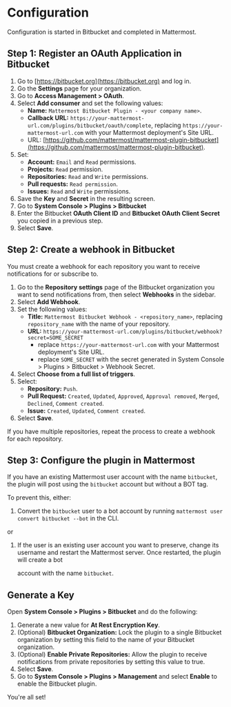 # Configuration

Configuration is started in Bitbucket and completed in Mattermost.

## Step 1: Register an OAuth Application in Bitbucket

1. Go to [https://bitbucket.org](https://bitbucket.org) and log in.
2. Go the **Settings** page for your organization.
3. Go to **Access Management &gt; OAuth**.
4. Select **Add consumer** and set the following values:
   * **Name:** `Mattermost Bitbucket Plugin - <your company name>`.
   * **Callback URL:** `https://your-mattermost-url.com/plugins/bitbucket/oauth/complete`, replacing `https://your-mattermost-url.com` with your Mattermost deployment's Site URL.
   * URL: [https://github.com/mattermost/mattermost-plugin-bitbucket](https://github.com/mattermost/mattermost-plugin-bitbucket).
5. Set:
   * **Account:** `Email` and `Read` permissions.
   * **Projects:** `Read` permission.
   * **Repositories:** `Read` and `Write` permissions.
   * **Pull requests:** `Read permission`.
   * **Issues:** `Read` and `Write` permissions.
6. Save the **Key** and **Secret** in the resulting screen.
7. Go to **System Console &gt; Plugins &gt; Bitbucket** 
8. Enter the Bitbucket **OAuth Client ID** and **Bitbucket OAuth Client Secret** you copied in a previous step.
9. Select **Save**.

## Step 2: Create a webhook in Bitbucket

You must create a webhook for each repository you want to receive notifications for or subscribe to.

1. Go to the **Repository settings** page of the Bitbucket organization you want to send notifications from, then select **Webhooks** in the sidebar.
2. Select **Add Webhook**.
3. Set the following values:
   * **Title:** `Mattermost Bitbucket Webhook - <repository_name>`, replacing `repository_name` with the name of your repository.
   * **URL:** `https://your-mattermost-url.com/plugins/bitbucket/webhook?secret=SOME_SECRET`
      * replace `https://your-mattermost-url.com` with your Mattermost deployment's Site URL.
      * replace `SOME_SECRET` with the secret generated in System Console > Plugins > Bitbucket > Webhook Secret.
4. Select **Choose from a full list of triggers**.
5. Select:
   * **Repository:** `Push`.
   * **Pull Request:** `Created`, `Updated`, `Approved`, `Approval removed`, `Merged`, `Declined`, `Comment created`.
   * **Issue:** `Created`, `Updated`, `Comment created`.
6. Select **Save**.

If you have multiple repositories, repeat the process to create a webhook for each repository.

## Step 3: Configure the plugin in Mattermost

If you have an existing Mattermost user account with the name `bitbucket`, the plugin will post using the `bitbucket` account but without a BOT tag.

To prevent this, either:

1. Convert the `bitbucket` user to a bot account by running `mattermost user convert bitbucket --bot` in the CLI.

or

1. If the user is an existing user account you want to preserve, change its username and restart the Mattermost server. Once restarted, the plugin will create a bot 

   account with the name `bitbucket`.

## Generate a Key

Open **System Console &gt; Plugins &gt; Bitbucket** and do the following:

1. Generate a new value for **At Rest Encryption Key**.
2. \(Optional\) **Bitbucket Organization:** Lock the plugin to a single Bitbucket organization by setting this field to the name of your Bitbucket organization.
3. \(Optional\) **Enable Private Repositories:** Allow the plugin to receive notifications from private repositories by setting this value to true.
4. Select **Save**.
5. Go to **System Console &gt; Plugins &gt; Management** and select **Enable** to enable the Bitbucket plugin.

You're all set!

